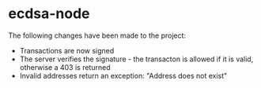 # ecdsa-node

The following changes have been made to the project:
- Transactions are now signed
- The server verifies the signature - the transacton is allowed if it is valid, otherwise a 403 is returned
- Invalid addresses return an exception: "Address does not exist"
